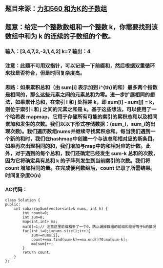 ## 题目来源：[力扣560 和为K的子数组](https://leetcode-cn.com/problems/subarray-sum-equals-k/)

## 题意：给定一个整数数组和一个整数 k，你需要找到该数组中和为 k 的连续的子数组的个数。

### 输入：[3,4,7,2,-3,1,4,2] k=7 输出：4

### 注意：此题不可用双指针，可以记录一下前缀和，然后根据双重循环来找是否符合，但是时间复杂度高。

### 思路：如果累积总和（由 sum[i] 表示加到 i^{th}的和）最多两个指数是相同的，那么这些元素之间的元素总和为零。进一步扩展相同的想法，如果累计总和，在索引 i 和 j 处相差 k，即 sum[i] - sum[j] = k，则位于索引 i 和 j 之间的元素之和是 k。基于这些想法，可以使用了一个哈希表 mapmap，它用于存储所有可能的索引的累积总和以及相同累加和发生的次数。我们以以下形式存储数据：(sum_i，sum_i的出现次数)。我们遍历数组nums并继续寻找累积总和。每当我们遇到一个新的和时，我们在hashmap中创建一个与该总和相对应的新条目。如果再次出现相同的和，我们增加与map中的和相对应的计数。此外，对于遇到的每个总和，我们还确定已经发生 sum-k 总和的次数，因为它将确定具有总和 k 的子阵列发生到当前索引的次数。我们将 count 增加相同的量。在完成便利数组后，count 记录了所需结果。时间复杂度O(n)

### AC代码：
```
class Solution {
public:
    int subarraySum(vector<int>& nums, int k) {
        int count=0;
        int sum=0;
        map<int,int> ma;
        ma[0]=1;// 注意这里前缀和多了一个0，防止漏掉数组的前缀和刚好等于k的情况
        for(int i=0;i<nums.size();i++){
            sum+=nums[i];
            count+=ma.find(sum-k)==ma.end()?0:ma[sum-k];
            ma[sum]++;
        }
        return count;
    }
};
```

